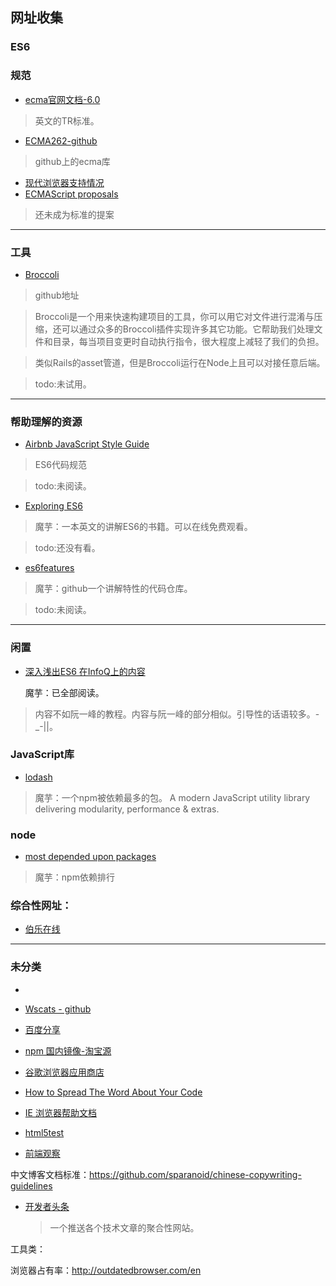 ## 网址收集

### ES6


### 规范

- [ecma官网文档-6.0](http://www.ecma-international.org/ecma-262/6.0/)
>英文的TR标准。

- [ECMA262-github](https://github.com/tc39/ecma262)
>github上的ecma库

- [现代浏览器支持情况](http://kangax.github.io/compat-table/es6/)
- [ECMAScript proposals](https://github.com/tc39/proposals)

> 还未成为标准的提案









---

### 工具


- [Broccoli](https://github.com/broccolijs/broccoli)
>github地址

>Broccoli是一个用来快速构建项目的工具，你可以用它对文件进行混淆与压缩，还可以通过众多的Broccoli插件实现许多其它功能。它帮助我们处理文件和目录，每当项目变更时自动执行指令，很大程度上减轻了我们的负担。

>类似Rails的asset管道，但是Broccoli运行在Node上且可以对接任意后端。

>todo:未试用。



---

### 帮助理解的资源

- [Airbnb JavaScript Style Guide](https://github.com/yuche/javascript)
>ES6代码规范

>todo:未阅读。


- [Exploring ES6 ](http://exploringjs.com/es6/)
>魔芋：一本英文的讲解ES6的书籍。可以在线免费观看。

>todo:还没有看。

- [es6features](https://github.com/lukehoban/es6features#readme)
>魔芋：github一个讲解特性的代码仓库。

>todo:未阅读。

---

### 闲置

- [深入浅出ES6  在InfoQ上的内容](http://www.infoq.com/cn/es6-in-depth/)
	
	魔芋：已全部阅读。	

>内容不如阮一峰的教程。内容与阮一峰的部分相似。引导性的话语较多。-_-||。



### JavaScript库

- [lodash](https://lodash.com/)

> 魔芋：一个npm被依赖最多的包。
> A modern JavaScript utility library delivering modularity, performance & extras.







### node

- [most depended upon packages](https://www.npmjs.com/browse/depended)

> 魔芋：npm依赖排行





### 综合性网址：

- [伯乐在线](http://www.jobbole.com/)



---

### 未分类

- ​



- [Wscats - github](https://github.com/Wscats)

- [百度分享](http://share.baidu.com/code)

- [npm 国内镜像-淘宝源](https://npm.taobao.org/)
- [谷歌浏览器应用商店](https://chrome.google.com/webstore/category/extensions)





- [How to Spread The Word About Your Code](https://hacks.mozilla.org/2013/05/how-to-spread-the-word-about-your-code/?utm_source=statuscode&utm_medium=email)
- [IE 浏览器帮助文档](https://support.microsoft.com/zh-cn/products/internet-explorer)
- [html5test](http://html5test.com/)
- [前端观察](https://www.qianduan.net)



中文博客文档标准：https://github.com/sparanoid/chinese-copywriting-guidelines





- [开发者头条](http://hao.caibaojian.com/)

  > 一个推送各个技术文章的聚合性网站。







工具类：

浏览器占有率：http://outdatedbrowser.com/en










